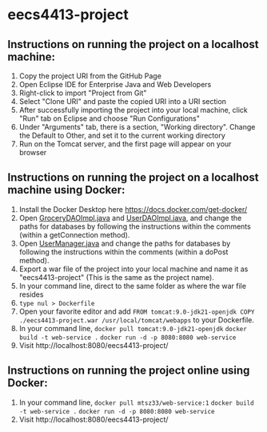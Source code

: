 # eecs4413-project

## Instructions on running the project on a localhost machine:
1. Copy the project URI from the GitHub Page
2. Open Eclipse IDE for Enterprise Java and Web Developers
3. Right-click to import "Project from Git"
4. Select "Clone URI" and paste the copied URI into a URI section
5. After successfully importing the project into your local machine, click "Run" tab on Eclipse and choose "Run Configurations"
6. Under "Arguments" tab, there is a section, "Working directory". Change the Default to Other, and set it to the current working directory
7. Run on the Tomcat server, and the first page will appear on your browser

## Instructions on running the project on a localhost machine using Docker:
1. Install the Docker Desktop here https://docs.docker.com/get-docker/
2. Open [GroceryDAOImpl.java](https://github.com/misato100/eecs4413-project/blob/main/src/main/java/dao/GroceryDAOImpl.java) and [UserDAOImpl.java](https://github.com/misato100/eecs4413-project/blob/main/src/main/java/dao/UserDAOImpl.java), 
and change the paths for databases by following the instructions within the comments (within a getConnection method).
3. Open [UserManager.java](https://github.com/misato100/eecs4413-project/blob/main/src/main/java/controller/UserManager.java)
and change the paths for databases by following the instructions within the comments (within a doPost method).
4. Export a war file of the project into your local machine and name it as "eecs4413-project" (This is the same as the project name).
5. In your command line, direct to the same folder as where the war file resides
6. ```type nul > Dockerfile ```
7. Open your favorite editor and add
```FROM tomcat:9.0-jdk21-openjdk COPY ./eecs4413-project.war /usr/local/tomcat/webapps``` to your Dockerfile.
8. In your command line,
```docker pull tomcat:9.0-jdk21-openjdk```
```docker build -t web-service .```
```docker run -d -p 8080:8080 web-service```
9. Visit http://localhost:8080/eecs4413-project/

## Instructions on running the project online using Docker:
1. In your command line,
```docker pull mtsz33/web-service:1```
```docker build -t web-service .```
```docker run -d -p 8080:8080 web-service```
9. Visit http://localhost:8080/eecs4413-project/

